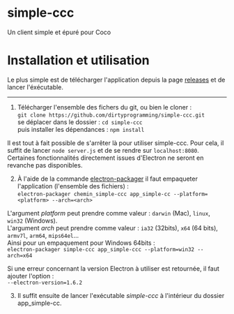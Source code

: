 # simple-ccc
Un client simple et épuré pour Coco

# Installation et utilisation
Le plus simple est de télécharger l'application depuis la page [releases](https://github.com/dirtyprogramming/simple-ccc/releases) et de lancer l'éxécutable.
___

1. Télécharger l'ensemble des fichers du git, ou bien le cloner :<br />
`git clone https://github.com/dirtyprogramming/simple-ccc.git`<br />
se déplacer dans le dossier : `cd simple-ccc`<br />
puis installer les dépendances : `npm install`

Il est tout à fait possible de s'arrêter là pour utiliser simple-ccc. Pour cela, il suffit de lancer `node server.js` et de se rendre sur `localhost:8080`. Certaines fonctionnalités directement issues d'Electron ne seront en revanche pas disponibles.

2. À l'aide de la commande [electron-packager](https://github.com/electron-userland/electron-packager) il faut empaqueter l'application (l'ensemble des fichiers) :<br />
`electron-packager chemin_simple-ccc app_simple-cc --platform=<platform> --arch=<arch>`

L'argument _platform_ peut prendre comme valeur : `darwin` (Mac), `linux`, `win32` (Windows).<br />
L'argument _arch_ peut prendre comme valeur : `ia32` (32bits), `x64` (64 bits), `armv7l`, `arm64`, `mips64el`...<br />
Ainsi pour un empaquement pour Windows 64bits :<br />`electron-packager simple-ccc app_simple-ccc --platform=win32 --arch=x64`

Si une erreur concernant la version Electron à utiliser est retournée, il faut ajouter l'option : <br />
`--electron-version=1.6.2`

3. Il suffit ensuite de lancer l'exécutable _simple-ccc_ à l'intérieur du dossier app_simple-cc.
